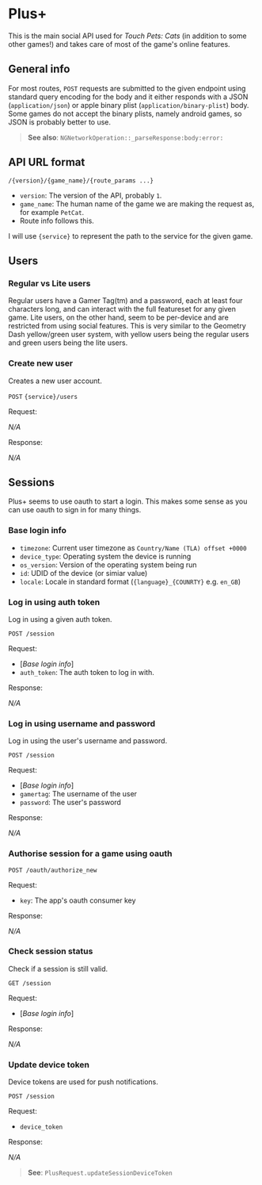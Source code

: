 # Plus+

This is the main social API used for *Touch Pets: Cats* (in addition to some other games!) and takes care of most of the game's online features.

## General info

For most routes, `POST` requests are submitted to the given endpoint using standard query encoding for the body and it either responds with a JSON (`application/json`) or apple binary plist (`application/binary-plist`) body. Some games do not accept the binary plists, namely android games, so JSON is probably better to use.

> **See also**: `NGNetworkOperation::_parseResponse:body:error:`

## API URL format

```
/{version}/{game_name}/{route_params ...}
```

* `version`: The version of the API, probably `1`.
* `game_name`: The human name of the game we are making the request as, for example `PetCat`.
* Route info follows this.

I will use `{service}` to represent the path to the service for the given game.

## Users

### Regular vs Lite users

Regular users have a Gamer Tag(tm) and a password, each at least four characters long, and can interact with the full featureset for any given game. Lite users, on the other hand, seem to be per-device and are restricted from using social features. This is very similar to the Geometry Dash yellow/green user system, with yellow users being the regular users and green users being the lite users.

### Create new user

Creates a new user account.

`POST` `{service}/users`

Request:

*N/A*

Response:

*N/A*

## Sessions

Plus+ seems to use oauth to start a login. This makes some sense as you can use oauth to sign in for many things.

### Base login info

* `timezone`: Current user timezone as `Country/Name (TLA) offset +0000`
* `device_type`: Operating system the device is running
* `os_version`: Version of the operating system being run
* `id`: UDID of the device (or simiar value)
* `locale`: Locale in standard format (`{language}_{COUNRTY}` e.g. `en_GB`)

### Log in using auth token

Log in using a given auth token.

```
POST /session
```

Request:

* \[*Base login info*\]
* `auth_token`: The auth token to log in with.

Response:

*N/A*

### Log in using username and password

Log in using the user's username and password.

```
POST /session
```

Request:

* \[*Base login info*\]
* `gamertag`: The username of the user
* `password`: The user's password

Response:

*N/A*

### Authorise session for a game using oauth

```
POST /oauth/authorize_new
```

Request:

* `key`: The app's oauth consumer key

Response:

*N/A*

### Check session status

Check if a session is still valid.

```
GET /session
```

Request:

* \[*Base login info*\]

Response:

*N/A*

### Update device token

Device tokens are used for push notifications.

```
POST /session
```

Request:

* `device_token`

Response:

*N/A*

> **See**: `PlusRequest.updateSessionDeviceToken`
